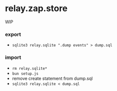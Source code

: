 # relay.zap.store

WIP

### export

 - `sqlite3 relay.sqlite ".dump events" > dump.sql`

### import

 - `rm relay.sqlite*`
 - `bun setup.js`
 - remove create statement from dump.sql
 - `sqlite3 relay.sqlite < dump.sql`